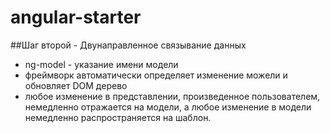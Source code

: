 # angular-starter

##Шаг второй - Двунаправленное связывание данных

- ng-model - указание имени модели
- фреймворк автоматически определяет изменение можели и обновляет DOM дерево
- любое изменение в представлении, произведенное пользователем, немедленно отражается на модели, а любое изменение в модели немедленно распространяется на шаблон.